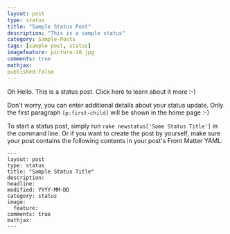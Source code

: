 ```yaml
---
layout: post
type: status
title: "Sample Status Post"
description: "This is a sample status"
category: Sample-Posts
tags: [sample post, status]
imagefeature: picture-10.jpg
comments: true
mathjax:
published:false 
---
```

Oh Hello. This is a status post. Click here to learn about it more :-)

Don't worry, you can enter additional details about your status update. Only the first paragraph `[p:first-child]` will be shown in the home page :-)

To start a status post, simply run `rake newstatus['Some Status Title']` in the command line. Or if you want to create the post by yourself, make sure your post contains the following contents in your post's Front Matter YAML:

    ---
    layout: post
    type: status
    title: "Sample Status Title"
    description: 
    headline: 
    modified: YYYY-MM-DD
    category: status
    image: 
      feature: 
    comments: true
    mathjax: 
    ---